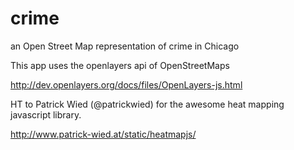 crime
=====

an Open Street Map representation of crime in Chicago


This app uses the openlayers api of OpenStreetMaps

http://dev.openlayers.org/docs/files/OpenLayers-js.html

HT to Patrick Wied (@patrickwied) for the awesome heat mapping javascript library. 

http://www.patrick-wied.at/static/heatmapjs/



